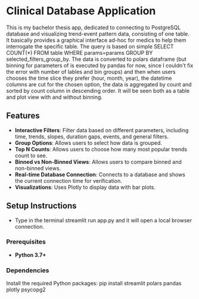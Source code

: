 # Clinical Database Application
 This is my bachelor thesis app, dedicated to connecting to PostgreSQL database and visualizing trend-event pattern data, consisting of one table. It basically provides a graphical interface ad-hoc for medics to help them interrogate the specific table.
 The query is based on simple SELECT COUNT(*) FROM table WHERE params=params GROUP BY selected_filters_group_by.
 The data is converted to polars dataframe (but binning for parameters of is executed by pandas for now, since I couldn't fix the error with number of lables and bin groups) and then when users chooses the time slice they prefer
 (hour, month, year), the datetime columns are cut for the chosen option, the data is aggregated by count and sorted by count column in descending order. It will be seen both as a table and plot view with and without binning. 

## Features

- **Interactive Filters**: Filter data based on different parameters, including time, trends, slopes, duration gaps, events, and general filters.
- **Group Options**: Allows users to select how data is grouped.
- **Top N Counts**: Allows users to choose how many most popular trends count to see.
- **Binned vs Non-Binned Views**: Allows users to compare binned and non-binned views.
- **Real-time Database Connection**: Connects to a database and shows the current connection time for verification.
- **Visualizations**: Uses Plotly to display data with bar plots.

## Setup Instructions
- Type in the terminal streamlit run app.py and it will open a local browser connection.

### Prerequisites

- **Python 3.7+**

### Dependencies

Install the required Python packages:
pip install streamlit polars pandas plotly psycopg2
